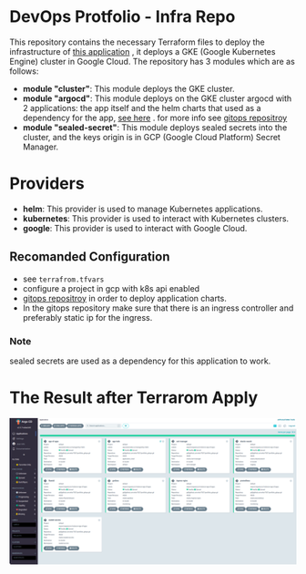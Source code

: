 # DevOps Protfolio - Infra Repo

This repository contains the necessary Terraform files to deploy the infrastructure of [this application](https://github.com/elior7557/protfolio-DevOps-application.git) , it deploys a GKE (Google Kubernetes Engine) cluster in Google Cloud. The repository has 3 modules which are as follows:

 * **module "cluster"**: This module deploys the GKE cluster.
 * **module "argocd"**:  This module deploys on the GKE cluster argocd with 2 applications: the app itself and the helm charts that used as a dependency for the app, [see here](helm/argo_apps/applications.yaml) . for more info see [gitops repositroy](https://github.com/elior7557/protfolio_gitops.git)
 * **module "sealed-secret"**: This module deploys sealed secrets into the cluster, and the keys origin is in GCP (Google Cloud Platform) Secret Manager.

# Providers
 * **helm**: This provider is used to manage Kubernetes applications.
 * **kubernetes**: This provider is used to interact with Kubernetes clusters.
 * **google**: This provider is used to interact with Google Cloud.

## Recomanded Configuration
- see `terrafrom.tfvars`
- configure a project in gcp with k8s api enabled
- [gitops repositroy](https://github.com/elior7557/protfolio_gitops.git) in order to deploy application charts.
- In the gitops repository make sure that there is an ingress controller and preferably static ip for the ingress.
  
### Note
sealed secrets are used as a dependency for this application to work.


# The Result after Terrarom Apply

![argocd](./tf-apply.png)
